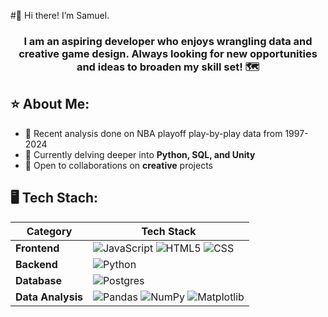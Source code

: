 #👋 Hi there! I’m Samuel.

<h3 align="center">I am an aspiring developer who enjoys wrangling data and creative game design. Always looking for new opportunities and ideas to broaden my skill set! 🗺️ </h3>

## ⭐ About Me:

- 🏀 Recent analysis done on NBA playoff play-by-play data from 1997-2024
- 🌱 Currently delving deeper into **Python, SQL, and Unity**
- 💼 Open to collaborations on **creative** projects

## 🖥️ Tech Stach:
| Category          | Tech Stack                                                                                                          |
|-------------------|---------------------------------------------------------------------------------------------------------------------|
| **Frontend**      | ![JavaScript](https://img.shields.io/badge/javascript-%23323330.svg?style=for-the-badge&logo=javascript&logoColor=%23F7DF1E) ![HTML5](https://img.shields.io/badge/html5-%23E34F26.svg?style=for-the-badge&logo=html5&logoColor=white) ![CSS](https://img.shields.io/badge/css-%231572B6.svg?style=for-the-badge&logo=css3&logoColor=white) |
| **Backend**       | ![Python](https://img.shields.io/badge/python-3670A0?style=for-the-badge&logo=python&logoColor=ffdd54) |
| **Database**      | ![Postgres](https://img.shields.io/badge/postgres-%23316192.svg?style=for-the-badge&logo=postgresql&logoColor=white) |
| **Data Analysis** | ![Pandas](https://img.shields.io/badge/pandas-%23150458.svg?style=for-the-badge&logo=pandas&logoColor=white) ![NumPy](https://img.shields.io/badge/numpy-%23013243.svg?style=for-the-badge&logo=numpy&logoColor=white)  ![Matplotlib](https://img.shields.io/badge/matplotlib-%2300A3E0.svg?style=for-the-badge&logo=matplotlib&logoColor=white) |



